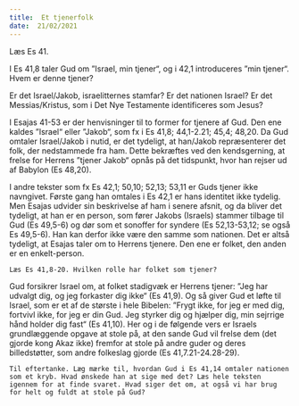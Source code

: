 ```yaml
---
title:  Et tjenerfolk
date:  21/02/2021
---
```


Læs Es 41. 

I Es 41,8 taler Gud om ”Israel, min tjener“, og i 42,1 introduceres ”min tjener“. Hvem er denne tjener?

Er det Israel/Jakob, israelitternes stamfar? Er det nationen Israel? Er det Messias/Kristus, som i Det Nye Testamente identificeres som Jesus?

I Esajas 41-53 er der henvisninger til to former for tjenere af Gud. Den ene kaldes ”Israel“ eller ”Jakob“, som fx i Es 41,8; 44,1-2.21; 45,4; 48,20. Da Gud omtaler Israel/Jakob i nutid, er det tydeligt, at han/Jakob repræsenterer det folk, der nedstammede fra ham. Dette bekræftes ved den kendsgerning, at frelse for Herrens ”tjener Jakob“ opnås på det tidspunkt, hvor han rejser ud af Babylon (Es 48,20).

I andre tekster som fx Es 42,1; 50,10; 52,13; 53,11 er Guds tjener ikke navngivet. Første gang han omtales i Es 42,1 er hans identitet ikke tydelig. Men Esajas udvider sin beskrivelse af ham i senere afsnit, og da bliver det tydeligt, at han er en person, som fører Jakobs (Israels) stammer tilbage til Gud (Es 49,5-6) og dør som et sonoffer for syndere (Es 52,13-53,12; se også Es 49,5-6). Han kan derfor ikke være den samme som nationen. Det er altså tydeligt, at Esajas taler om to Herrens tjenere. Den ene er folket, den anden er en enkelt-person.

`Læs Es 41,8-20. Hvilken rolle har folket som tjener?`

Gud forsikrer Israel om, at folket stadigvæk er Herrens tjener: ”Jeg har udvalgt dig, og jeg forkaster dig ikke“ (Es 41,9). Og så giver Gud et løfte til Israel, som er et af de største i hele Bibelen: ”Frygt ikke, for jeg er med dig, fortvivl ikke, for jeg er din Gud. Jeg styrker dig og hjælper dig, min sejrrige hånd holder dig fast“ (Es 41,10). Her og i de følgende vers er Israels grundlæggende opgave at stole på, at den sande Gud vil frelse dem (det gjorde kong Akaz ikke) fremfor at stole på andre guder og deres billedstøtter, som andre folkeslag gjorde (Es 41,7.21-24.28-29).

`Til eftertanke. Læg mærke til, hvordan Gud i Es 41,14 omtaler nationen som et kryb. Hvad ønskede han at sige med det? Læs hele teksten igennem for at finde svaret. Hvad siger det om, at også vi har brug for helt og fuldt at stole på Gud?`